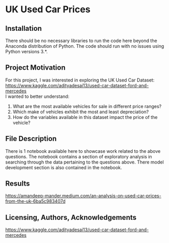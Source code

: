 # UK Used Car Prices

## Installation
There should be no necessary libraries to run the code here beyond the Anaconda distribution of Python. The code should run with no issues using Python versions 3.*.

## Project Motivation
For this project, I was interested in exploring the UK Used Car Dataset:  
https://www.kaggle.com/adityadesai13/used-car-dataset-ford-and-mercedes  
I wanted to better understand:
1. What are the most available vehicles for sale in different price ranges?
2. Which make of vehicles exhibit the most and least depreciation?
3. How do the variables available in this dataset impact the price of the vehicle?

## File Description
There is 1 notebook available here to showcase work related to the above questions. The notebook contains a section of exploratory analysis in searching through the data pertaining to the questions above. There model development section is also contained in the notebook.

## Results
https://amandeep-mander.medium.com/an-analysis-on-used-car-prices-from-the-uk-6ba5c983407d

## Licensing, Authors, Acknowledgements
https://www.kaggle.com/adityadesai13/used-car-dataset-ford-and-mercedes  

